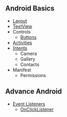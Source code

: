   
## Android Basics

- [Layout](discussions/layout.md)
- [TextView](android/textview.md)
- Controls
    - [Buttons](android/button.md)
- [Activities](android/android_activities.md)
- [Intents](android/android_intents.md)
    - Camera
    - Gallery
    - Contacts
- Manifest
    - Permissions

## Advance Android
- [Event Listeners](android/event_listener.md)
    - [OnClickListener](android/extensions_onclicklistener.md)
